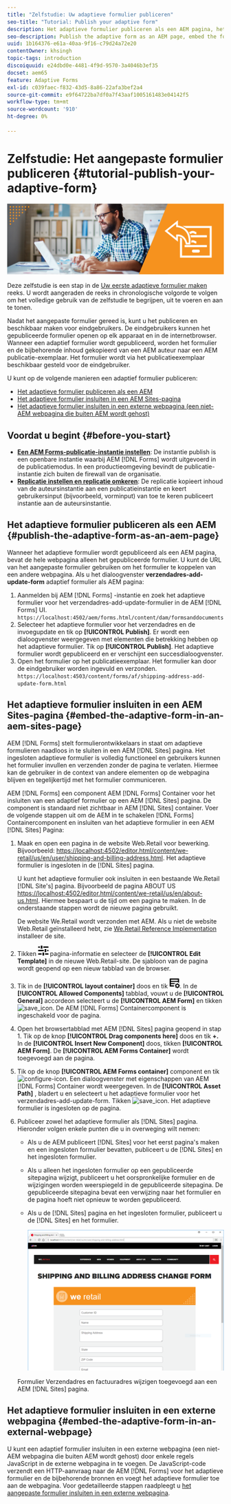 ```yaml
---
title: "Zelfstudie: Uw adaptieve formulier publiceren"
seo-title: "Tutorial: Publish your adaptive form"
description: Het adaptieve formulier publiceren als een AEM pagina, het formulier insluiten op een AEM Sites-pagina of het adaptieve formulier insluiten in een externe webpagina
seo-description: Publish the adaptive form as an AEM page, embed the form to an AEM Sites page, or embed the adaptive form in an external webpage
uuid: 1b164376-e61a-40aa-9f16-c79d24a72e20
contentOwner: khsingh
topic-tags: introduction
discoiquuid: e24dbd0e-4481-4f9d-9570-3a4046b3ef35
docset: aem65
feature: Adaptive Forms
exl-id: c039faec-f832-43d5-8a86-22afa3bef2a4
source-git-commit: e9f64722ba7df0a7f43aaf1005161483e04142f5
workflow-type: tm+mt
source-wordcount: '910'
ht-degree: 0%

---
```


# Zelfstudie: Het aangepaste formulier publiceren {#tutorial-publish-your-adaptive-form}

![Hoofdafbeelding](do-not-localize/13-publish-your-adaptive-form-small.png)

Deze zelfstudie is een stap in de [Uw eerste adaptieve formulier maken](https://helpx.adobe.com/experience-manager/6-3/forms/using/create-your-first-adaptive-form.html) reeks. U wordt aangeraden de reeks in chronologische volgorde te volgen om het volledige gebruik van de zelfstudie te begrijpen, uit te voeren en aan te tonen.

Nadat het aangepaste formulier gereed is, kunt u het publiceren en beschikbaar maken voor eindgebruikers. De eindgebruikers kunnen het gepubliceerde formulier openen op elk apparaat en in de internetbrowser. Wanneer een adaptief formulier wordt gepubliceerd, worden het formulier en de bijbehorende inhoud gekopieerd van een AEM auteur naar een AEM publicatie-exemplaar. Het formulier wordt via het publicatieexemplaar beschikbaar gesteld voor de eindgebruiker.

U kunt op de volgende manieren een adaptief formulier publiceren:

* [Het adaptieve formulier publiceren als een AEM](../../forms/using/publish-your-adaptive-form.md#publish-the-adaptive-form-as-an-aem-page)
* [Het adaptieve formulier insluiten in een AEM Sites-pagina](#embed-the-adaptive-form-in-an-aem-sites-page)
* [Het adaptieve formulier insluiten in een externe webpagina (een niet-AEM webpagina die buiten AEM wordt gehost)](../../forms/using/publish-your-adaptive-form.md)

## Voordat u begint {#before-you-start}

* **[Een AEM Forms-publicatie-instantie instellen](https://helpx.adobe.com/experience-manager/6-3/forms/using/installing-configuring-aem-forms-osgi.html)**: De instantie publish is een openbare instantie waarbij AEM [!DNL Forms] wordt uitgevoerd in de publicatiemodus. In een productieomgeving bevindt de publicatie-instantie zich buiten de firewall van de organisatie.
* **[Replicatie instellen en replicatie omkeren](https://helpx.adobe.com/experience-manager/6-3/help/sites-deploying/replication.html)**: De replicatie kopieert inhoud van de auteursinstantie aan een publicatieinstantie en keert gebruikersinput (bijvoorbeeld, vorminput) van toe te keren publiceert instantie aan de auteursinstantie.

## Het adaptieve formulier publiceren als een AEM {#publish-the-adaptive-form-as-an-aem-page}

Wanneer het adaptieve formulier wordt gepubliceerd als een AEM pagina, bevat de hele webpagina alleen het gepubliceerde formulier. U kunt de URL van het aangepaste formulier gebruiken om het formulier te koppelen van een andere webpagina. Als u het dialoogvenster **verzendadres-add-update-form** adaptief formulier als AEM pagina:

1. Aanmelden bij AEM [!DNL Forms] -instantie en zoek het adaptieve formulier voor het verzendadres-add-update-formulier in de AEM [!DNL Forms] UI.
   `https://localhost:4502/aem/forms.html/content/dam/formsanddocuments`
1. Selecteer het adaptieve formulier voor het verzendadres en de invoegupdate en tik op **[!UICONTROL Publish]**. Er wordt een dialoogvenster weergegeven met elementen die betrekking hebben op het adaptieve formulier. Tik op **[!UICONTROL Publish]**. Het adaptieve formulier wordt gepubliceerd en er verschijnt een succesdialoogvenster.
1. Open het formulier op het publicatieexemplaar. Het formulier kan door de eindgebruiker worden ingevuld en verzonden.
   `https://localhost:4503/content/forms/af/shipping-address-add-update-form.html`

## Het adaptieve formulier insluiten in een AEM Sites-pagina {#embed-the-adaptive-form-in-an-aem-sites-page}

AEM [!DNL Forms] stelt formulierontwikkelaars in staat om adaptieve formulieren naadloos in te sluiten in een AEM [!DNL Sites] pagina. Het ingesloten adaptieve formulier is volledig functioneel en gebruikers kunnen het formulier invullen en verzenden zonder de pagina te verlaten. Hiermee kan de gebruiker in de context van andere elementen op de webpagina blijven en tegelijkertijd met het formulier communiceren.

AEM [!DNL Forms] een component AEM [!DNL Forms] Container voor het insluiten van een adaptief formulier op een AEM [!DNL Sites] pagina. De component is standaard niet zichtbaar in AEM [!DNL Sites] container. Voer de volgende stappen uit om de AEM in te schakelen [!DNL Forms] Containercomponent en insluiten van het adaptieve formulier in een AEM [!DNL Sites] Pagina:

1. Maak en open een pagina in de website Web.Retail voor bewerking. Bijvoorbeeld: [https://localhost:4502/editor.html/content/we-retail/us/en/user/shipping-and-billing-address.html](https://localhost:4502/editor.html/content/we-retail/us/en/user/shipping-and-billing-address.html). Het adaptieve formulier is ingesloten in de [!DNL Sites] pagina.

   U kunt het adaptieve formulier ook insluiten in een bestaande We.Retail [!DNL Site's] pagina. Bijvoorbeeld de pagina ABOUT US [https://localhost:4502/editor.html/content/we-retail/us/en/about-us.html](https://localhost:4502/editor.html/content/we-retail/us/en/about-us.html). Hiermee bespaart u de tijd om een pagina te maken. In de onderstaande stappen wordt de nieuwe pagina gebruikt.

   De website We.Retail wordt verzonden met AEM. Als u niet de website Web.Retail geïnstalleerd hebt, zie [We.Retail Reference Implementation](https://helpx.adobe.com/experience-manager/6-3/help/sites-developing/we-retail.html) installeer de site.

1. Tikken ![eigenschappen](assets/properties.png) pagina-informatie en selecteer de **[!UICONTROL Edit Template]** in de nieuwe Web.Retail-site. De sjabloon van de pagina wordt geopend op een nieuw tabblad van de browser.
1. Tik in de **[!UICONTROL layout container]** doos en tik ![voederbeheer](assets/feedmanagement.png). In de **[!UICONTROL Allowed Components]** tabblad, vouwt u de **[!UICONTROL General]** accordeon selecteert u de **[!UICONTROL AEM Form]** en tikken ![save_icon](assets/save_icon.svg). De AEM [!DNL Forms] Containercomponent is ingeschakeld voor de pagina.

1. Open het browsertabblad met AEM [!DNL Sites] pagina geopend in stap 1. Tik op de knop **[!UICONTROL Drag components here]** doos en tik **+.** In de **[!UICONTROL Insert New Component]** doos, tikken **[!UICONTROL AEM Form]**. De **[!UICONTROL AEM Forms Container]** wordt toegevoegd aan de pagina.
1. Tik op de knop **[!UICONTROL AEM Forms container]** component en tik ![configure-icon](assets/configure-icon.svg). Een dialoogvenster met eigenschappen van AEM [!DNL Forms] Container wordt weergegeven. In de **[!UICONTROL Asset Path]** , bladert u en selecteert u het adaptieve formulier voor het verzendadres-add-update-form. Tikken ![save_icon](assets/save_icon.svg). Het adaptieve formulier is ingesloten op de pagina.
1. Publiceer zowel het adaptieve formulier als [!DNL Sites] pagina. Hieronder volgen enkele punten die u in overweging wilt nemen:

   * Als u de AEM publiceert [!DNL Sites] voor het eerst pagina&#39;s maken en een ingesloten formulier bevatten, publiceert u de [!DNL Sites] en het ingesloten formulier.
   * Als u alleen het ingesloten formulier op een gepubliceerde sitepagina wijzigt, publiceert u het oorspronkelijke formulier en de wijzigingen worden weerspiegeld in de gepubliceerde sitepagina. De gepubliceerde sitepagina bevat een verwijzing naar het formulier en de pagina hoeft niet opnieuw te worden gepubliceerd.
   * Als u de [!DNL Sites] pagina en het ingesloten formulier, publiceert u de [!DNL Sites] en het formulier.

     ![insluiten-in-aem-sites](assets/embed-in-aem-sites.png)

   Formulier Verzendadres en factuuradres wijzigen toegevoegd aan een AEM [!DNL Sites] pagina.

## Het adaptieve formulier insluiten in een externe webpagina {#embed-the-adaptive-form-in-an-external-webpage}

U kunt een adaptief formulier insluiten in een externe webpagina (een niet-AEM webpagina die buiten AEM wordt gehost) door enkele regels JavaScript in de externe webpagina in te voegen. De JavaScript-code verzendt een HTTP-aanvraag naar de AEM [!DNL Forms] voor het adaptieve formulier en de bijbehorende bronnen en voegt het adaptieve formulier toe aan de webpagina. Voor gedetailleerde stappen raadpleegt u [het aangepaste formulier insluiten in een externe webpagina](/help/forms/using/embed-adaptive-form-external-web-page.md).
